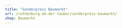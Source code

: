```yaml
---
title: "Sonderpreis Baumarkt"
url: /rothenburg-ob-der-tauber/sonderpreis-baumarkt/
shop: Baumarkt
---
```

